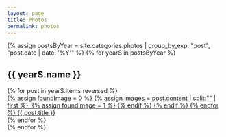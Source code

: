 ```yaml
---
layout: page
title: Photos
permalink: photos
---
```


{% assign postsByYear = site.categories.photos | group_by_exp: "post", "post.date | date: '%Y'" %}
{% for yearS in postsByYear %}
<h2>{{ yearS.name }}</h2>
  <div class="grid">
    {% for post in yearS.items reversed %}
      <div class="gridBox">
      	<a href="{{ post.url }}">
      	{% assign foundImage = 0 %}
      	{% assign images = post.content | split:"<img " %}
      	{% for image in images %}
        	{% if image contains 'src' %}
            	{% if foundImage == 0 %}
                	{% assign html = image | split:"/>" | first %}
                	<img {{ html }} />
                	{% assign foundImage = 1 %}
            	{% endif %}
        	{% endif %}
      	{% endfor %}
      	<span class="boxText">{{ post.title }}</span></a>
      	</div>
    {% endfor %}
  </div>
{% endfor %}
